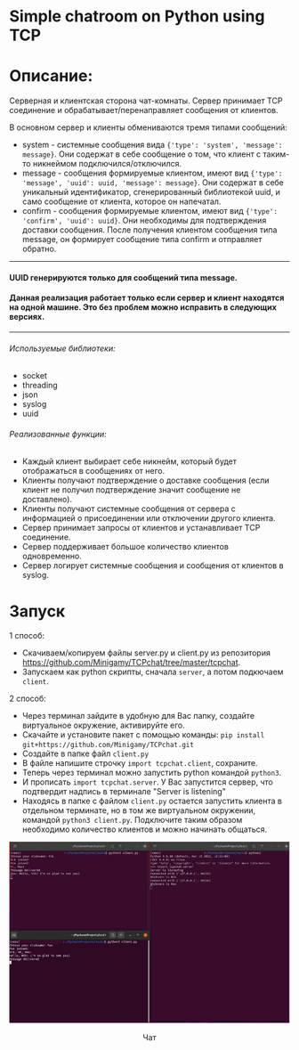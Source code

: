 # Simple chatroom on Python using TCP

# Описание:

Серверная и клиентская сторона чат-комнаты.
Сервер принимает TCP соединение и обрабатывает/перенаправляет сообщения от клиентов.

В основном сервер и клиенты обмениваются тремя типами сообщений:
* system - системные сообщения вида `{'type': 'system', 'message': message}`. Они содержат в себе сообщение о том, что клиент с таким-то никнеймом подключился/отключился.
* message - сообщения формируемые клиентом, имеют вид `{'type': 'message', 'uuid': uuid, 'message': message}`. Они содержат в себе уникальный идентификатор, сгенерированный библиотекой uuid, и само сообщение от клиента, которое он напечатал.
* confirm - cообщения формируемые клиентом, имеют вид `{'type': 'confirm', 'uuid': uuid}`. Они необходимы для подтверждения доставки сообщения. После получения клиентом сообщения типа message, он формирует сообщение типа confirm и отправляет обратно.
***
#### UUID генерируются только для сообщений типа message.
#### Данная реализация работает только если сервер и клиент находятся на одной машине. Это без проблем можно исправить в следующих версиях.
***
###### Используемые библиотеки:
* socket
* threading
* json
* syslog
* uuid


###### Реализованные функции:
* Каждый клиент выбирает себе никнейм, который будет отображаться в сообщениях от него.
* Клиенты получают подтверждение о доставке сообщения (если клиент не получил подтверждение значит сообщение не доставлено).
* Клиенты получают системные сообщения от сервера с информацией о присоединении или отключении другого клиента.
* Сервер принимает запросы от клиентов и устанавливает TCP соединение.
* Сервер поддерживает большое количество клиентов одновременно.
* Сервер логирует системные сообщения и сообщения от клиентов в syslog.


# Запуск

1 способ:
* Скачиваем/копируем файлы server.py и client.py из репозитория https://github.com/Minigamy/TCPchat/tree/master/tcpchat.
* Запускаем как python скрипты, сначала `server`, а потом подкючаем `client`.

2 способ:
* Через терминал зайдите в удобную для Вас папку, создайте виртуальное окружение, активируйте его.
* Скачайте и установите пакет с помощью команды: `pip install git+https://github.com/Minigamy/TCPchat.git`
* Создайте в папке файл `client.py`
* В файле напишите строчку `import tcpchat.client`, сохраните.
* Теперь через терминал можно запустить python командой `python3`.
* И прописать `import tcpchat.server`. У Вас запустится сервер, что подтвердит надпись в терминале "Server is listening"
* Находясь в папке с файлом `client.py` остается запустить клиента в отдельном терминате, но в том же виртуальном окружении, командой `python3 client.py`. Подключите таким образом необходимо количество клиентов и можно начинать общаться.


![Скриншот](https://github.com/Minigamy/TCPchat/blob/5a5912fc33de84df0cdd1ea35a810eb0443ca454/img/chat.jpeg)  
<p align="center">Чат</p>  
